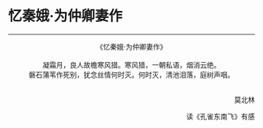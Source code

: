 # 忆秦娥·为仲卿妻作
***
<center>
《忆秦娥·为仲卿妻作》<br> 
<br>
凝霜月，良人故檐寒风猎。寒风猎，一朝私语，烟消云绝。<br>
磐石蒲苇作死别，犹念丝情何时灭。何时灭，清池泪落，庭树声咽。
</center>  
<br>
<p align="right">莫北林</p>
<p align="right">读《孔雀东南飞》有感</p>
